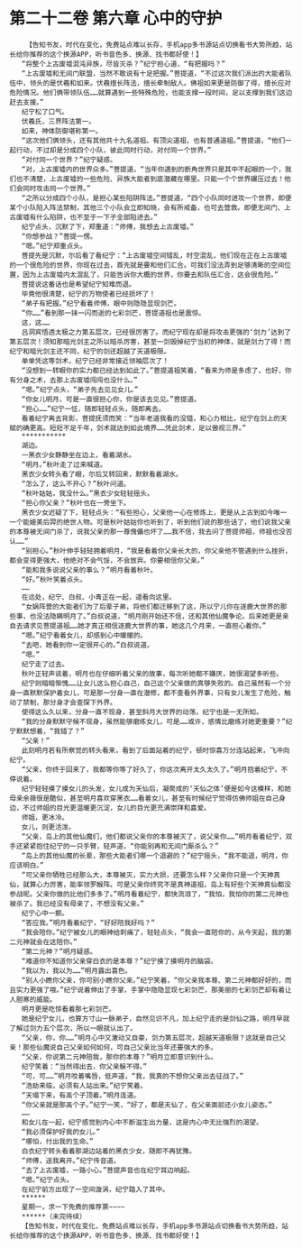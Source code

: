 # 第二十二卷 第六章 心中的守护
        【告知书友，时代在变化，免费站点难以长存，手机app多书源站点切换看书大势所趋，站长给你推荐的这个换源APP，听书音色多、换源、找书都好使！】
       “将整个上古废墟混沌异族，尽皆灭杀？”纪宁担心道，“有把握吗？”
       “上古废墟和无间门联盟，当然不敢说有十足把握。”菩提道，“不过这次我们派出的大能者队伍中，领头的是伏羲和如来。伏羲擅长阵法，擅长牵制敌人。佛祖如来更是防御了得，擅长应对危险情况。他们俩带领队伍……就算遇到一些特殊危险，也能支撑一段时间，足以支撑到我们这边赶去支援。”
       纪宁松了口气。
       伏羲氏，三界阵法第一。
       如来，神体防御堪称第一。
       “这次他们俩领头，还有其他共十九名道祖。有顶尖道祖，也有普通道祖。”菩提道，“他们一起行动，不过却是分成四个小队，彼此同时行动，对付同一个世界。”
       “对付同一个世界？”纪宁疑惑。
       “对，上古废墟内的世界众多。”菩提道，“当年你遇到的断角世界只是其中不起眼的一个，我们也不清楚，上古废墟的一些危险、异族大能者到底潜藏在哪里。只能一个个世界碾压过去！他们会同时攻击同一个世界。”
       “之所以分成四个小队，是担心某些陷阱阵法。”菩提道，“四个小队同时进攻一个世界，即便某个小队陷入阵法禁制，其他三个小队会立即知晓，会有所戒备，也可去营救。即便无间门、上古废墟有什么陷阱，也不至于一下子全部陷进去。”
       纪宁点头，沉默了下，郑重道：“师傅，我想去上古废墟。”
       “你想参战？”菩提一愣。
       “嗯。”纪宁郑重点头。
       菩提先是沉默，尔后看了看纪宁：“上古废墟空间错乱，时空混乱，他们现在正在上古废墟的一个很危险的世界，你现在过去，首先就是要和他们汇合。可我们没法弄到足够清晰的空间位置，因为上古废墟内太混乱了，只能告诉你大概的世界，你要去和队伍汇合，这会很危险。”
       菩提说这番话也是希望纪宁知难而退。
       毕竟他很清楚，纪宁的万物使者已经损坏了！
       “弟子有把握。”纪宁看着师傅，眼中则隐隐显现剑芒。
       “你……”看到那一抹一闪而逝的七彩剑芒，菩提道祖也是震惊。
       这，这……
       吕洞宾悟透太极之力第五层次，已经很厉害了。而纪宁现在却是将攻击更强的‘剑力’达到了第五层次！须知那暗光剑主之所以暗杀厉害，甚至一剑毁掉纪宁当初的神体，就是剑力了得！而纪宁和暗光剑主还不同，纪宁的剑还超越了天道极限。
       单单凭这等剑术，纪宁已经非常接近领袖层次了！
       “没想到一转眼你的实力都已经达到如此了。”菩提道祖笑着，“看来为师是多虑了，也好，你有分身之术，去那上古废墟闯闯也没什么。”
       “嗯。”纪宁点头，“弟子先去见见女儿。”
       “你女儿明月，可是一直很担心你，你是该去见见。”菩提道。
       “担心……”纪宁一怔，随即轻轻点头，随即离去。
       看着纪宁离去背影，菩提抚须而笑：“当年老道我看的没错，和心力相比，纪宁在剑上的天赋的确更高。短短不足千年，剑术就达到如此境界……凭此剑术，足以傲视三界。”
       ***********
       湖边。
       一黑衣少女静静坐在边上，看着湖水。
       “明月。”秋叶走了过来喊道。
       黑衣少女转头看了眼，尔后又转回来，默默看着湖水。
       “怎么了，这么不开心？”秋叶问道。
       “秋叶姑姑，我没什么。”黑衣少女轻轻摇头。
       “担心你父亲？”秋叶也在一旁坐下。
       黑衣少女迟疑了下，轻轻点头：“有些担心，父亲他一心在修炼上，更是从上古到如今唯一一个能媲美后羿的绝世人物。可是秋叶姑姑你也听到了，听到他们说的那些话了，他们说我父亲的本尊被无间门杀了，说我父亲的那一尊傀儡也坏了……我不信，我去问了菩提师祖，师祖也没否认……”
       “别担心。”秋叶伸手轻轻拥着明月，“我是看着你父亲长大的，你父亲他不管遇到什么挫折，都会变得更强大，他绝对不会气馁，不会放弃。你要相信你父亲。”
       “能和我多说说父亲的事么？”明月看着秋叶。
       “好。”秋叶笑着点头。
       ……
       在远处，纪宁、白叔、小青正在一起，遥看向这里。
       “女娲阵营的大能者们为了后辈子弟，将他们都迁移到了这，所以宁儿你在逐鹿大世界的那些事，也没法隐瞒明月了。”白叔说道，“明月刚开始还不信，还和其他仙魔争论。后来她更是亲自去请求见菩提道祖……她才真正相信逐鹿大世界的事，她这几个月来，一直担心着你。”
       “嗯。”纪宁看着女儿，却感到心中暖暖的。
       “去吧，她看到你一定很开心的。”白叔说道。
       “嗯。”
       纪宁走了过去。
       秋叶正轻声说着，明月也在仔细听着父亲的故事，每次听她都不嫌厌，她很渴望多听些。
       纪宁则暗暗惭愧……让女儿这么担心自己，自己这个父亲做的真够失败的。自己虽然有一个分身一直默默保护着女儿，可是那一分身一直在潜修，都不查看外界事，只有女儿发生了危险，触动了禁制，那分身才会查探下外界。
       使得这么久以来，分身一直不现身，甚至斜月大世界的动荡，纪宁也是一无所知。
       “我的分身默默守候不现身，虽然能够磨练女儿，可是……或许，感情比磨练对她更重要？”纪宁默默想着，“我错了？”
       “父亲！”
       此刻明月若有所察觉的转头看来，看到了后面站着的纪宁，顿时惊喜万分连站起来，飞冲向纪宁。
       “父亲，你终于回来了，我都等你等了好久了，你这次离开太久太久了。”明月抱着纪宁，不停说着。
       纪宁轻轻摸了摸女儿的头发，女儿成为天仙后，凝聚成的‘天仙之体’便是如今这模样，和她母亲余薇很是酷似，甚至明月喜欢穿黑衣……看着女儿，甚至有时候纪宁觉得仿佛师姐在自己身边，不过师姐的目光更温暖更沉淀，女儿的目光更充满崇拜和喜爱。
       师姐，更冰冷。
       女儿，则更活泼。
       “父亲，岛上的其他仙魔们，他们都说父亲你的本尊被灭了，说父亲你……”明月看着纪宁，双手还紧紧抱住纪宁的一只手臂，轻声道，“你能别再和无间门厮杀么？”
       “岛上的其他仙魔的长辈，那些大能者们哪一个退避的？”纪宁摇头，“我不能退，明月，你应该明白。”
       “可父亲你牺牲已经那么大，本尊被灭，实力大损，还要怎么样？父亲你只是一个天神真仙，就算心力厉害，能率领罗睺阵。可是父亲你终究不是真神道祖，岛上有好些个天神真仙都没参战呢。父亲你做的比他们多多了。”明月看着纪宁，都快流泪了，“我怕，我怕你的第二元神也被杀了。我已经没有母亲了，不想没有父亲。”
       纪宁心中一颤。
       “答应我。”明月看着纪宁，“好好陪我好吗？”
       “我会陪你。”纪宁被女儿的眼神给刺痛了，轻轻点头，“我会一直陪你的，从今天起，我的第二元神就会在这陪你。”
       “第二元神？”明月疑惑。
       “难道你不知道你父亲穿白衣的是本尊？”纪宁摸了摸明月的脑袋。
       “我以为，我以为……”明月露出喜色。
       “别人小瞧你父亲，你可别小瞧你父亲。”纪宁笑着，“你父亲我本尊、第二元神都好好的，而且实力更强了哦。”纪宁说着伸出了手掌，手掌中隐隐显现七彩剑芒，那美丽的七彩剑芒却有着让人胆寒的威能。
       明月更是吃惊看着那七彩剑芒。
       她是纪宁女儿，也算方寸山一脉弟子，自然见识不凡，加上纪宁走的是剑仙之路，明月早就了解过剑力五个层次，所以一眼就认出了。
       “父亲，你，你……”明月心中又激动又自豪，剑力第五层次，超越天道极限？这就是自己父亲！那些仙魔说自己父亲如何如何，可自己父亲比当年还要强大的多。
       “父亲，你说第二元神陪我，那你的本尊？”明月立即意识到什么。
       纪宁笑着：“当然得出去，你父亲躲不得。”
       “可，可……”明月咬着嘴唇，低声道，“我，我真的不想你父亲出去征战了。”
       “浩劫来临，必须有人站出来。”纪宁笑着。
       “天塌下来，有高个子顶着。”明月连道。
       “你父亲就是那高个子。”纪宁一笑，“好了，都是天仙了，在父亲面前还小女儿姿态。”
       ……
       和女儿在一起，纪宁感觉到内心中不断滋生出力量，这是内心中无比强烈的渴望。
       “我必须保护好我的女儿。”
       “哪怕，付出我的生命。”
       白衣纪宁转头看着那湖边站着的黑衣少女，随即不再犹豫。
       “师傅，送我离开。”纪宁传音道。
       “去了上古废墟，一路小心。”菩提声音也在纪宁耳边响起。
       “嗯。”纪宁点头。
       在纪宁前方出现了一空间漩涡，纪宁踏入了其中。
       ******
       星期一，求一下免费的推荐票~~~~
       ******（未完待续）
       【告知书友，时代在变化，免费站点难以长存，手机app多书源站点切换看书大势所趋，站长给你推荐的这个换源APP，听书音色多、换源、找书都好使！】